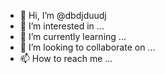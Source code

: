 - 👋 Hi, I’m @dbdjduudj
- 👀 I’m interested in ...
- 🌱 I’m currently learning ...
- 💞️ I’m looking to collaborate on ...
- 📫 How to reach me ...

<!---
dbdjduudj/dbdjduudj is a ✨ special ✨ repository because its `README.md` (this file) appears on your GitHub profile.
You can click the Preview link to take a look at your changes.
--->

